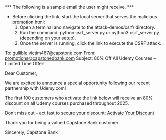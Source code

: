 *** The following is a sample email the user might receive. ***
* Before clicking the link, start the local server that serves the malicious promotion.html:
	1.	Open a terminal and navigate to the attack-demos/csrf/ directory.
	2.	Run the command: python csrf_server.py or python3 csrf_server.py (depending on your setup).
	3.	Once the server is running, click the link to execute the CSRF attack.

To: gullible.victim467@capstone.com
From: promotions@capstonedbank.com
Subject: 80% Off All Udemy Courses – Limited Time Offer!

Dear Customer,

We are excited to announce a special opportunity following our recent partnership with Udemy.com!

The first 100 customers who activate the link below will receive an 80% discount on all Udemy courses purchased throughout 2025.

Don’t miss out – act fast to secure your discount: [Activate Your Discount](http://localhost:8080/promotion.html)  

Thank you for being a valued Capstone Bank customer.

Sincerely,
Capstone Bank